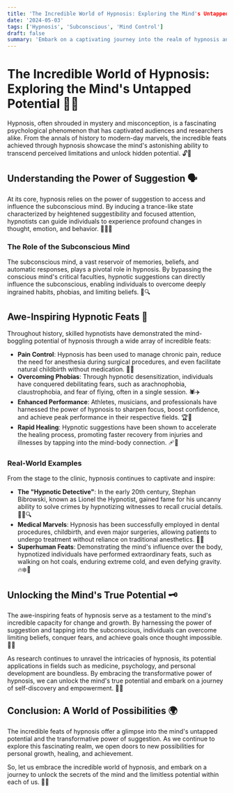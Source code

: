 ```yaml
---
title: 'The Incredible World of Hypnosis: Exploring the Mind's Untapped Potential'
date: '2024-05-03'
tags: ['Hypnosis', 'Subconscious', 'Mind Control']
draft: false
summary: 'Embark on a captivating journey into the realm of hypnosis and discover the awe-inspiring feats achieved through this powerful psychological tool. From medical marvels to mind-bending demonstrations, uncover the untapped potential of the human mind and the transformative power of suggestion.'
---
```


# The Incredible World of Hypnosis: Exploring the Mind's Untapped Potential 🧠💫

Hypnosis, often shrouded in mystery and misconception, is a fascinating psychological phenomenon that has captivated audiences and researchers alike. From the annals of history to modern-day marvels, the incredible feats achieved through hypnosis showcase the mind's astonishing ability to transcend perceived limitations and unlock hidden potential. 🔓🌟

## Understanding the Power of Suggestion 🗣️

At its core, hypnosis relies on the power of suggestion to access and influence the subconscious mind. By inducing a trance-like state characterized by heightened suggestibility and focused attention, hypnotists can guide individuals to experience profound changes in thought, emotion, and behavior. 🧘‍♀️💭

### The Role of the Subconscious Mind

The subconscious mind, a vast reservoir of memories, beliefs, and automatic responses, plays a pivotal role in hypnosis. By bypassing the conscious mind's critical faculties, hypnotic suggestions can directly influence the subconscious, enabling individuals to overcome deeply ingrained habits, phobias, and limiting beliefs. 🧩🔍

## Awe-Inspiring Hypnotic Feats 🎩

Throughout history, skilled hypnotists have demonstrated the mind-boggling potential of hypnosis through a wide array of incredible feats:

- **Pain Control**: Hypnosis has been used to manage chronic pain, reduce the need for anesthesia during surgical procedures, and even facilitate natural childbirth without medication. 💉🚫
- **Overcoming Phobias**: Through hypnotic desensitization, individuals have conquered debilitating fears, such as arachnophobia, claustrophobia, and fear of flying, often in a single session. 🕷️✈️
- **Enhanced Performance**: Athletes, musicians, and professionals have harnessed the power of hypnosis to sharpen focus, boost confidence, and achieve peak performance in their respective fields. 🏆🎹
- **Rapid Healing**: Hypnotic suggestions have been shown to accelerate the healing process, promoting faster recovery from injuries and illnesses by tapping into the mind-body connection. 🩹💪

### Real-World Examples

From the stage to the clinic, hypnosis continues to captivate and inspire:

- **The "Hypnotic Detective"**: In the early 20th century, Stephan Bibrowski, known as Lionel the Hypnotist, gained fame for his uncanny ability to solve crimes by hypnotizing witnesses to recall crucial details. 🕵️‍♂️🔍
- **Medical Marvels**: Hypnosis has been successfully employed in dental procedures, childbirth, and even major surgeries, allowing patients to undergo treatment without reliance on traditional anesthetics. 🦷👶
- **Superhuman Feats**: Demonstrating the mind's influence over the body, hypnotized individuals have performed extraordinary feats, such as walking on hot coals, enduring extreme cold, and even defying gravity. 🔥❄️🎈

## Unlocking the Mind's True Potential 🗝️

The awe-inspiring feats of hypnosis serve as a testament to the mind's incredible capacity for change and growth. By harnessing the power of suggestion and tapping into the subconscious, individuals can overcome limiting beliefs, conquer fears, and achieve goals once thought impossible. 🌈🎯

As research continues to unravel the intricacies of hypnosis, its potential applications in fields such as medicine, psychology, and personal development are boundless. By embracing the transformative power of hypnosis, we can unlock the mind's true potential and embark on a journey of self-discovery and empowerment. 🚀🌠

## Conclusion: A World of Possibilities 🌍

The incredible feats of hypnosis offer a glimpse into the mind's untapped potential and the transformative power of suggestion. As we continue to explore this fascinating realm, we open doors to new possibilities for personal growth, healing, and achievement.

So, let us embrace the incredible world of hypnosis, and embark on a journey to unlock the secrets of the mind and the limitless potential within each of us. 🔑✨
